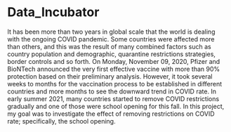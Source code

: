 # Data_Incubator
It has been more than two years in global scale that the world is dealing with the ongoing COVID pandemic. Some countries were affected more than others, and this was the result of many combined factors such as country population and demographic, quarantine restrictions strategies, border controls and so forth. On  Monday, November 09, 2020, Pfizer and BioNTech announced the very first effective vaccine with more than 90% protection based on their preliminary analysis. However, it took several weeks to months for the vaccination process to be established in different countries and more months to see the downward trend in COVID rate. In early summer 2021, many countries started to remove COVID restrictions gradually and one of those were school opening for this fall.  In this project, my goal was to investigate the effect of removing restrictions on COVID rate; specifically, the school opening.  
